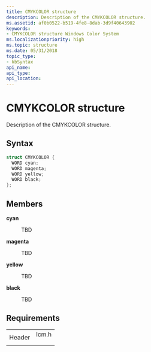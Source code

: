 ```yaml
---
title: CMYKCOLOR structure
description: Description of the CMYKCOLOR structure.
ms.assetid: af0b0522-b519-4fe8-8dab-3d9f40643902
keywords:
- CMYKCOLOR structure Windows Color System
ms.localizationpriority: high
ms.topic: structure
ms.date: 05/31/2018
topic_type: 
- kbSyntax
api_name: 
api_type: 
api_location: 
---
```


# CMYKCOLOR structure

Description of the CMYKCOLOR structure.

## Syntax


```C++
struct CMYKCOLOR {
  WORD cyan;
  WORD magenta;
  WORD yellow;
  WORD black;
};
```



## Members

<dl> <dt>

**cyan**
</dt> <dd>

TBD

</dd> <dt>

**magenta**
</dt> <dd>

TBD

</dd> <dt>

**yellow**
</dt> <dd>

TBD

</dd> <dt>

**black**
</dt> <dd>

TBD

</dd> </dl>

## Requirements



|                   |                                                                                  |
|-------------------|----------------------------------------------------------------------------------|
| Header<br/> | <dl> <dt>Icm.h</dt> </dl> |



 

 






